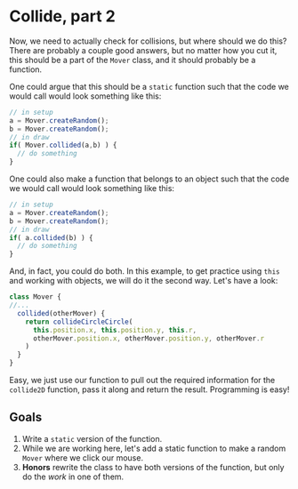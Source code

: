 # Collide, part 2

Now, we need to actually check for collisions, but where should we do this? There are probably a couple good answers, but no matter how you cut it, this should be a part of the `Mover` class, and it should probably be a function.  

One could argue that this should be a `static` function such that the code we would call would look something like this:

```javascript
// in setup
a = Mover.createRandom();
b = Mover.createRandom();
// in draw
if( Mover.collided(a,b) ) {
  // do something
}
```

One could also make a function that belongs to an object such that the code we would call would look something like this: 

```javascript
// in setup
a = Mover.createRandom();
b = Mover.createRandom();
// in draw
if( a.collided(b) ) {
  // do something
}
```

And, in fact, you could do both. In this example, to get practice using `this` and working with objects, we will do it the second way. Let's have a look:

```javascript
class Mover {
//...
  collided(otherMover) {
    return collideCircleCircle(
      this.position.x, this.position.y, this.r,
      otherMover.position.x, otherMover.position.y, otherMover.r
    )
  }
}
```

Easy, we just use our function to pull out the required information for the `collide2D` function, pass it along and return the result. Programming is easy! 

## Goals

1. Write a `static` version of the function.
2. While we are working here, let's add a static function to make a random `Mover` where we click our mouse.
3. **Honors** rewrite the class to have both versions of the function, but only do the _work_ in one of them.